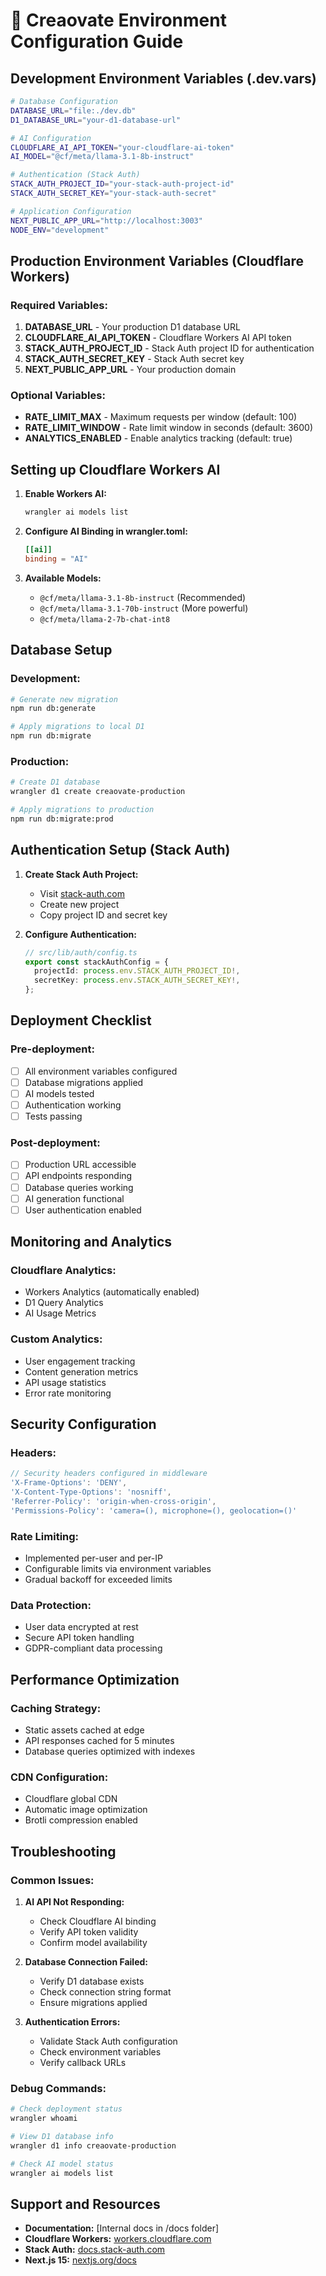 # 🔐 Creaovate Environment Configuration Guide

## Development Environment Variables (.dev.vars)

```bash
# Database Configuration
DATABASE_URL="file:./dev.db"
D1_DATABASE_URL="your-d1-database-url"

# AI Configuration
CLOUDFLARE_AI_API_TOKEN="your-cloudflare-ai-token"
AI_MODEL="@cf/meta/llama-3.1-8b-instruct"

# Authentication (Stack Auth)
STACK_AUTH_PROJECT_ID="your-stack-auth-project-id"
STACK_AUTH_SECRET_KEY="your-stack-auth-secret"

# Application Configuration
NEXT_PUBLIC_APP_URL="http://localhost:3003"
NODE_ENV="development"
```

## Production Environment Variables (Cloudflare Workers)

### Required Variables:
1. **DATABASE_URL** - Your production D1 database URL
2. **CLOUDFLARE_AI_API_TOKEN** - Cloudflare Workers AI API token
3. **STACK_AUTH_PROJECT_ID** - Stack Auth project ID for authentication
4. **STACK_AUTH_SECRET_KEY** - Stack Auth secret key
5. **NEXT_PUBLIC_APP_URL** - Your production domain

### Optional Variables:
- **RATE_LIMIT_MAX** - Maximum requests per window (default: 100)
- **RATE_LIMIT_WINDOW** - Rate limit window in seconds (default: 3600)
- **ANALYTICS_ENABLED** - Enable analytics tracking (default: true)

## Setting up Cloudflare Workers AI

1. **Enable Workers AI:**
   ```bash
   wrangler ai models list
   ```

2. **Configure AI Binding in wrangler.toml:**
   ```toml
   [[ai]]
   binding = "AI"
   ```

3. **Available Models:**
   - `@cf/meta/llama-3.1-8b-instruct` (Recommended)
   - `@cf/meta/llama-3.1-70b-instruct` (More powerful)
   - `@cf/meta/llama-2-7b-chat-int8`

## Database Setup

### Development:
```bash
# Generate new migration
npm run db:generate

# Apply migrations to local D1
npm run db:migrate
```

### Production:
```bash
# Create D1 database
wrangler d1 create creaovate-production

# Apply migrations to production
npm run db:migrate:prod
```

## Authentication Setup (Stack Auth)

1. **Create Stack Auth Project:**
   - Visit [stack-auth.com](https://stack-auth.com)
   - Create new project
   - Copy project ID and secret key

2. **Configure Authentication:**
   ```typescript
   // src/lib/auth/config.ts
   export const stackAuthConfig = {
     projectId: process.env.STACK_AUTH_PROJECT_ID!,
     secretKey: process.env.STACK_AUTH_SECRET_KEY!,
   };
   ```

## Deployment Checklist

### Pre-deployment:
- [ ] All environment variables configured
- [ ] Database migrations applied
- [ ] AI models tested
- [ ] Authentication working
- [ ] Tests passing

### Post-deployment:
- [ ] Production URL accessible
- [ ] API endpoints responding
- [ ] Database queries working
- [ ] AI generation functional
- [ ] User authentication enabled

## Monitoring and Analytics

### Cloudflare Analytics:
- Workers Analytics (automatically enabled)
- D1 Query Analytics
- AI Usage Metrics

### Custom Analytics:
- User engagement tracking
- Content generation metrics
- API usage statistics
- Error rate monitoring

## Security Configuration

### Headers:
```typescript
// Security headers configured in middleware
'X-Frame-Options': 'DENY',
'X-Content-Type-Options': 'nosniff',
'Referrer-Policy': 'origin-when-cross-origin',
'Permissions-Policy': 'camera=(), microphone=(), geolocation=()'
```

### Rate Limiting:
- Implemented per-user and per-IP
- Configurable limits via environment variables
- Gradual backoff for exceeded limits

### Data Protection:
- User data encrypted at rest
- Secure API token handling
- GDPR-compliant data processing

## Performance Optimization

### Caching Strategy:
- Static assets cached at edge
- API responses cached for 5 minutes
- Database queries optimized with indexes

### CDN Configuration:
- Cloudflare global CDN
- Automatic image optimization
- Brotli compression enabled

## Troubleshooting

### Common Issues:

1. **AI API Not Responding:**
   - Check Cloudflare AI binding
   - Verify API token validity
   - Confirm model availability

2. **Database Connection Failed:**
   - Verify D1 database exists
   - Check connection string format
   - Ensure migrations applied

3. **Authentication Errors:**
   - Validate Stack Auth configuration
   - Check environment variables
   - Verify callback URLs

### Debug Commands:
```bash
# Check deployment status
wrangler whoami

# View D1 database info
wrangler d1 info creaovate-production

# Check AI model status
wrangler ai models list
```

## Support and Resources

- **Documentation:** [Internal docs in /docs folder]
- **Cloudflare Workers:** [workers.cloudflare.com](https://workers.cloudflare.com)
- **Stack Auth:** [docs.stack-auth.com](https://docs.stack-auth.com)
- **Next.js 15:** [nextjs.org/docs](https://nextjs.org/docs)
